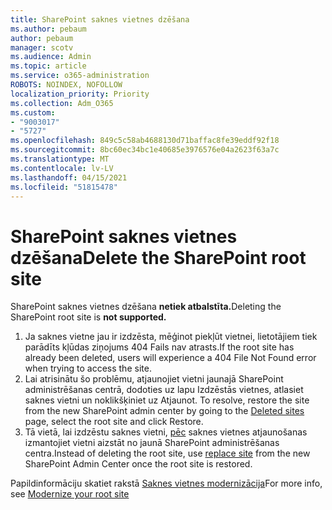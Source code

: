 ```yaml
---
title: SharePoint saknes vietnes dzēšana
ms.author: pebaum
author: pebaum
manager: scotv
ms.audience: Admin
ms.topic: article
ms.service: o365-administration
ROBOTS: NOINDEX, NOFOLLOW
localization_priority: Priority
ms.collection: Adm_O365
ms.custom:
- "9003017"
- "5727"
ms.openlocfilehash: 849c5c58ab4688130d71baffac8fe39eddf92f18
ms.sourcegitcommit: 8bc60ec34bc1e40685e3976576e04a2623f63a7c
ms.translationtype: MT
ms.contentlocale: lv-LV
ms.lasthandoff: 04/15/2021
ms.locfileid: "51815478"
---
```

# <a name="delete-the-sharepoint-root-site"></a><span data-ttu-id="7b65c-102">SharePoint saknes vietnes dzēšana</span><span class="sxs-lookup"><span data-stu-id="7b65c-102">Delete the SharePoint root site</span></span>

<span data-ttu-id="7b65c-103">SharePoint saknes vietnes dzēšana  **netiek atbalstīta.**</span><span class="sxs-lookup"><span data-stu-id="7b65c-103">Deleting the SharePoint root site is  **not supported.**</span></span>

1.  <span data-ttu-id="7b65c-104">Ja saknes vietne jau ir izdzēsta, mēģinot piekļūt vietnei, lietotājiem tiek parādīts kļūdas ziņojums 404 Fails nav atrasts.</span><span class="sxs-lookup"><span data-stu-id="7b65c-104">If the root site has already been deleted, users will experience a  404 File Not Found  error when trying to access the site.</span></span>
2.  <span data-ttu-id="7b65c-105">Lai atrisinātu šo problēmu, atjaunojiet vietni jaunajā SharePoint administrēšanas centrā, dodoties uz lapu Izdzēstās vietnes, atlasiet saknes vietni un noklikšķiniet uz Atjaunot. [](https://admin.microsoft.com/sharepoint?page=recycleBin&modern=true)</span><span class="sxs-lookup"><span data-stu-id="7b65c-105">To resolve, restore the site  from the new SharePoint admin center by going to the  [Deleted sites](https://admin.microsoft.com/sharepoint?page=recycleBin&modern=true)  page, select the root site and click  Restore.</span></span>
3.  <span data-ttu-id="7b65c-106">Tā vietā, lai izdzēstu saknes vietni, [pēc](https://docs.microsoft.com/sharepoint/modern-root-site#replace-your-root-site)  saknes vietnes atjaunošanas izmantojiet vietni aizstāt no jaunā SharePoint administrēšanas centra.</span><span class="sxs-lookup"><span data-stu-id="7b65c-106">Instead of deleting the root site, use [replace site](https://docs.microsoft.com/sharepoint/modern-root-site#replace-your-root-site)  from the new SharePoint Admin Center once the root site is restored.</span></span>

<span data-ttu-id="7b65c-107">Papildinformāciju skatiet rakstā [Saknes vietnes modernizācija](https://docs.microsoft.com/sharepoint/modern-root-site)</span><span class="sxs-lookup"><span data-stu-id="7b65c-107">For more info, see [Modernize your root site](https://docs.microsoft.com/sharepoint/modern-root-site)</span></span>